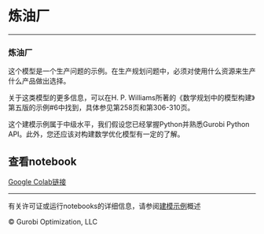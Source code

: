 # 炼油厂

---
### 炼油厂
这个模型是一个生产问题的示例。在生产规划问题中，必须对使用什么资源来生产什么产品做出选择。

关于这类模型的更多信息，可以在H. P. Williams所著的《数学规划中的模型构建》第五版的示例#6中找到，具体参见第258页和第306-310页。

这个建模示例属于中级水平，我们假设您已经掌握Python并熟悉Gurobi Python API。此外，您还应该对构建数学优化模型有一定的了解。

## 查看notebook

[Google Colab链接](https://colab.research.google.com/github/Gurobi/modeling-examples/blob/master/refinery/refinery.ipynb)


----
有关许可证或运行notebooks的详细信息，请参阅[建模示例](../)概述

© Gurobi Optimization, LLC